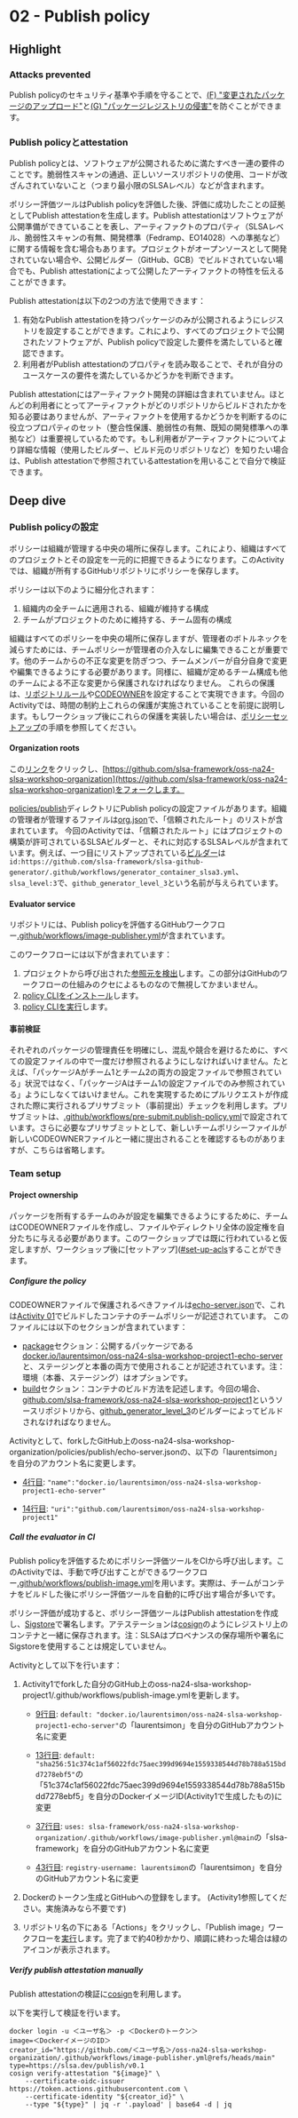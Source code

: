 # 02 - Publish policy

## Highlight

### Attacks prevented

Publish policyのセキュリティ基準や手順を守ることで、[(F) "変更されたパッケージのアップロード"](https://slsa.dev/spec/v1.0/threats)と[(G) "パッケージレジストリの侵害"](https://slsa.dev/spec/v1.0/threats)を防ぐことができます。


### Publish policyとattestation

Publish policyとは、ソフトウェアが公開されるために満たすべき一連の要件のことです。脆弱性スキャンの通過、正しいソースリポジトリの使用、コードが改ざんされていないこと（つまり最小限のSLSAレベル）などが含まれます。

ポリシー評価ツールはPublish policyを評価した後、評価に成功したことの証拠としてPublish attestationを生成します。Publish attestationはソフトウェアが公開準備ができていることを表し、アーティファクトのプロパティ（SLSAレベル、脆弱性スキャンの有無、開発標準（Fedramp、EO14028）への準拠など）に関する情報を含む場合もあります。プロジェクトがオープンソースとして開発されていない場合や、公開ビルダー（GitHub、GCB）でビルドされていない場合でも、Publish attestationによって公開したアーティファクトの特性を伝えることができます。

Publish attestationは以下の2つの方法で使用できます：

1. 有効なPublish attestationを持つパッケージのみが公開されるようにレジストリを設定することができます。これにより、すべてのプロジェクトで公開されたソフトウェアが、Publish policyで設定した要件を満たしていると確認できます。
1. 利用者がPublish attestationのプロパティを読み取ることで、それが自分のユースケースの要件を満たしているかどうかを判断できます。

Publish attestationにはアーティファクト開発の詳細は含まれていません。ほとんどの利用者にとってアーティファクトがどのリポジトリからビルドされたかを知る必要はありませんが、アーティファクトを使用するかどうかを判断するのに役立つプロパティのセット（整合性保護、脆弱性の有無、既知の開発標準への準拠など）は重要視しているためです。もし利用者がアーティファクトについてより詳細な情報（使用したビルダー、ビルド元のリポジトリなど）を知りたい場合は、Publish attestationで参照されているattestationを用いることで自分で検証できます。



## Deep dive

### Publish policyの設定

ポリシーは組織が管理する中央の場所に保存します。これにより、組織はすべてのプロジェクトとその設定を一元的に把握できるようになります。このActivityでは、組織が所有するGitHubリポジトリにポリシーを保存します。

ポリシーは以下のように細分化されます：
1. 組織内の全チームに適用される、組織が維持する構成
1. チームがプロジェクトのために維持する、チーム固有の構成

組織はすべてのポリシーを中央の場所に保存しますが、管理者のボトルネックを減らすためには、チームポリシーが管理者の介入なしに編集できることが重要です。他のチームからの不正な変更を防ぎつつ、チームメンバーが自分自身で変更や編集できるようにする必要があります。同様に、組織が定めるチーム構成も他のチームによる不正な変更から保護されなければなりません。
これらの保護は、[リポジトリルール](https://docs.github.com/repositories/configuring-branches-and-merges-in-your-repository/managing-rulesets/managing-rulesets-for-a-repository)や[CODEOWNER](https://docs.github.com/en/repositories/configuring-branches-and-merges-in-your-repository/managing-rulesets/available-rules-for-rulesets#additional-settings)を設定することで実現できます。今回のActivityでは、時間の制約上これらの保護が実施されていることを前提に説明します。もしワークショップ後にこれらの保護を実装したい場合は、[ポリシーセットアップ](https://github.com/laurentsimon/slsa-policy/blob/main/README.md#policy-setup)の手順を参照してください。


#### Organization roots
この[リンク](https://github.com/slsa-framework/oss-na24-slsa-workshop-organization/fork)をクリックし、[https://github.com/slsa-framework/oss-na24-slsa-workshop-organization](https://github.com/slsa-framework/oss-na24-slsa-workshop-organization)をフォークします。

[policies/publish](https://github.com/slsa-framework/oss-na24-slsa-workshop-organization/tree/main/policies/publish)ディレクトリにPublish policyの設定ファイルがあります。組織の管理者が管理するファイルは[org.json](https://github.com/slsa-framework/oss-na24-slsa-workshop-organization/tree/main/policies/publish/org.json)で、「信頼されたルート」のリストが含まれています。
今回のActivityでは、「信頼されたルート」にはプロジェクトの構築が許可されているSLSAビルダーと、それに対応するSLSAレベルが含まれています。例えば、一つ目にリストアップされている[ビルダー](https://github.com/slsa-framework/oss-na24-slsa-workshop-organization/blob/main/policies/publish/org.json#L5-L8)は `id:https://github.com/slsa-framework/slsa-github-generator/.github/workflows/generator_container_slsa3.yml`、`slsa_level:3`で、`github_generator_level_3`という名前が与えられています。

#### Evaluator service
リポジトリには、Publish policyを評価するGitHubワークフロー[.github/workflows/image-publisher.yml](https://github.com/slsa-framework/oss-na24-slsa-workshop-organization/blob/main/.github/workflows/image-publisher.yml)が含まれています。

このワークフローには以下が含まれています：
1. プロジェクトから呼び出された[参照元を検出](https://github.com/slsa-framework/oss-na24-slsa-workshop-organization/blob/main/.github/workflows/image-publisher.yml#L47-L67)します。この部分はGitHubのワークフローの仕組みのクセによるものなので無視してかまいません。
1. [policy CLIをインストール](https://github.com/slsa-framework/oss-na24-slsa-workshop-organization/blob/main/.github/workflows/image-publisher.yml#L116-L126)します。
1. [policy CLIを実行](https://github.com/slsa-framework/oss-na24-slsa-workshop-organization/blob/main/.github/workflows/image-publisher.yml#L110-L120)します。

#### 事前検証
それぞれのパッケージの管理責任を明確にし、混乱や競合を避けるために、すべての設定ファイルの中で一度だけ参照されるようにしなければいけません。たとえば、「パッケージAがチーム1とチーム2の両方の設定ファイルで参照されている」状況ではなく、「パッケージAはチーム1の設定ファイルでのみ参照されている」ようにしなくてはいけません。これを実現するためにプルリクエストが作成された際に実行されるプリサブミット（事前提出）チェックを利用します。プリサブミットは、[.github/workflows/pre-submit.publish-policy.yml](https://github.com/slsa-framework/oss-na24-slsa-workshop-organization/blob/main/.github/workflows/pre-submit.publish-policy.yml)で設定されています。さらに必要なプリサブミットとして、新しいチームポリシーファイルが新しいCODEOWNERファイルと一緒に提出されることを確認するものがありますが、こちらは省略します。

### Team setup

#### Project ownership
パッケージを所有するチームのみが設定を編集できるようにするために、チームはCODEOWNERファイルを作成し、ファイルやディレクトリ全体の設定権を自分たちに与える必要があります。このワークショップでは既に行われていると仮定しますが、ワークショップ後に[セットアップ]([#set-up-acls](https://github.com/laurentsimon/slsa-policy/blob/main/README.md#org-setup)することができます。

##### Configure the policy
CODEOWNERファイルで保護されるべきファイルは[echo-server.json](https://github.com/slsa-framework/oss-na24-slsa-workshop-organization/blob/main/policies/publish/echo-server.json)で、これは[Activity 01](https://github.com/slsa-framework/oss-na24-slsa-workshop/blob/main/activities/01/readme.md)でビルドしたコンテナのチームポリシーが記述されています。
このファイルには以下のセクションが含まれています：
  - [package](https://github.com/slsa-framework/oss-na24-slsa-workshop-organization/blob/main/policies/publish/echo-server.json#L3)セクション：公開するパッケージである[docker.io/laurentsimon/oss-na24-slsa-workshop-project1-echo-server](https://github.com/slsa-framework/oss-na24-slsa-workshop-organization/blob/main/policies/publish/echo-server.json#L4)と、ステージングと本番の両方で使用されることが記述されています。注：環境（本番、ステージング）はオプションです。
  - [build](https://github.com/slsa-framework/oss-na24-slsa-workshop-organization/blob/main/policies/publish/echo-server.json#L11)セクション：コンテナのビルド方法を記述します。今回の場合、[github.com/slsa-framework/oss-na24-slsa-workshop-project1](https://github.com/slsa-framework/oss-na24-slsa-workshop-organization/blob/main/policies/publish/echo-server.json#L14)というソースリポジトリから、[github_generator_level_3](https://github.com/slsa-framework/oss-na24-slsa-workshop-organization/blob/main/policies/publish/echo-server.json#L12)のビルダーによってビルドされなければなりません。

Activityとして、forkしたGitHub上のoss-na24-slsa-workshop-organization/policies/publish/echo-server.jsonの、以下の「laurentsimon」を自分のアカウント名に変更します。
  - [4行目](https://github.com/slsa-framework/oss-na24-slsa-workshop-organization/blob/main/policies/publish/echo-server.json#L4): `"name":"docker.io/laurentsimon/oss-na24-slsa-workshop-project1-echo-server"`
  
  - [14行目](https://github.com/slsa-framework/oss-na24-slsa-workshop-organization/blob/main/policies/publish/echo-server.json#L14): `"uri":"github.com/laurentsimon/oss-na24-slsa-workshop-project1"`


##### Call the evaluator in CI
Publish policyを評価するためにポリシー評価ツールをCIから呼び出します。このActivityでは、手動で呼び出すことができるワークフロー[.github/workflows/publish-image.yml](https://github.com/slsa-framework/oss-na24-slsa-workshop-project1/blob/main/.github/workflows/publish-image.yml)を用います。実際は、チームがコンテナをビルドした後にポリシー評価ツールを自動的に呼び出す場合が多いです。

ポリシー評価が成功すると、ポリシー評価ツールはPublish attestationを作成し、[Sigstore](sigstore.dev)で署名します。アテステーションは[cosign](https://github.com/sigstore/cosign)のようにレジストリ上のコンテナと一緒に保存されます。注：SLSAはプロベナンスの保存場所や署名にSigstoreを使用することは規定していません。

Activityとして以下を行います：
1. Activity1でforkした自分のGitHub上のoss-na24-slsa-workshop-project1/.github/workflows/publish-image.ymlを更新します。

    - [9行目](https://github.com/slsa-framework/oss-na24-slsa-workshop-project1/blob/main/.github/workflows/publish-image.yml#L9): `default: "docker.io/laurentsimon/oss-na24-slsa-workshop-project1-echo-server"`の「laurentsimon」を自分のGitHubアカウント名に変更

    - [13行目](https://github.com/slsa-framework/oss-na24-slsa-workshop-project1/blob/main/.github/workflows/publish-image.yml#L13): `default: "sha256:51c374c1af56022fdc75aec399d9694e1559338544d78b788a515bdd7278ebf5"`の「51c374c1af56022fdc75aec399d9694e1559338544d78b788a515bdd7278ebf5」を自分のDockerイメージID(Activity1で生成したもの)に変更

    - [37行目](https://github.com/slsa-framework/oss-na24-slsa-workshop-project1/blob/main/.github/workflows/publish-image.yml#L37): `uses: slsa-framework/oss-na24-slsa-workshop-organization/.github/workflows/image-publisher.yml@main`の「slsa-framework」を自分のGitHubアカウント名に変更

    - [43行目](https://github.com/slsa-framework/oss-na24-slsa-workshop-project1/blob/main/.github/workflows/publish-image.yml#L43): `registry-username: laurentsimon`の「laurentsimon」を自分のGitHubアカウント名に変更

1. Dockerのトークン生成とGitHubへの登録をします。
   (Activity1参照してください。実施済みなら不要です)

1. リポジトリ名の下にある「Actions」をクリックし、「Publish image」ワークフローを[実行](https://docs.github.com/en/actions/using-workflows/manually-running-a-workflow#running-a-workflow)します。完了まで約40秒かかり、順調に終わった場合は緑のアイコンが表示されます。


##### Verify publish attestation manually

Publish attestationの検証に[cosign](https://github.com/slsa-framework/oss-na24-slsa-workshop/blob/main/INSTALLATION.md#cosign)を利用します。

以下を実行して検証を行います。
```shell
docker login -u ＜ユーザ名＞ -p ＜Dockerのトークン＞
image=＜DockerイメージのID＞
creator_id="https://github.com/＜ユーザ名＞/oss-na24-slsa-workshop-organization/.github/workflows/image-publisher.yml@refs/heads/main"
type=https://slsa.dev/publish/v0.1
cosign verify-attestation "${image}" \
    --certificate-oidc-issuer https://token.actions.githubusercontent.com \
    --certificate-identity "${creator_id}" \
    --type "${type}" | jq -r '.payload' | base64 -d | jq
```










